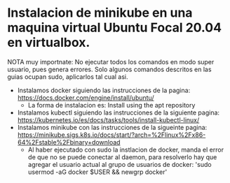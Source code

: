 # Instalacion de minikube en una maquina virtual Ubuntu Focal 20.04 en virtualbox.

NOTA muy importnate: No ejecutar todos los comandos en modo super usuario, pues genera errores. Solo algunos comandos descritos en las guias ocupan sudo, aplicarlos tal cual asi.

- Instalamos docker siguiendo las instrucciones de la pagina: https://docs.docker.com/engine/install/ubuntu/
   - La forma de instalacion es: Install using the apt repository
- Instalamos kubectl siguiendo las instrucciones de la siguiente pagina: https://kubernetes.io/es/docs/tasks/tools/install-kubectl-linux/
- Instalamos minikube con las instrucciones de la sigueinte pagina: https://minikube.sigs.k8s.io/docs/start/?arch=%2Flinux%2Fx86-64%2Fstable%2Fbinary+download
   - Al haber ejecutado con sudo la instlacion de docker, manda el error de que no se puede conectar al daemon, para resolverlo hay que agregar el usuario actual al grupo de usuarios de docker: 'sudo usermod -aG docker $USER && newgrp docker'
